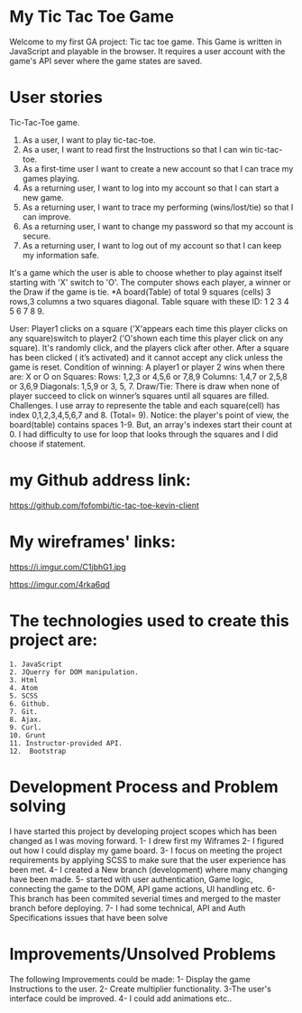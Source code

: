 # My Tic Tac Toe Game
Welcome to my first GA project: Tic tac toe game.
This Game is written in JavaScript and playable in the browser. It requires a user account with the game's API sever where the game states are saved.

# User stories
Tic-Tac-Toe  game.
1. As a user, I want to play tic-tac-toe.
2. As a  user, I want to read  first the Instructions so that I can win tic-tac-toe.
3. As a first-time user  I want to create a new account so that I can trace my games playing.
4. As a returning user, I want to log into my account so that I can start a new game.
5. As a returning user, I want to trace my performing (wins/lost/tie) so that I can improve.
6. As a returning user, I want to change my password so that my account is secure.
7. As a returning user, I want to log out of my account so that I can keep my information safe.

 It's a game which the user is able to choose whether to play against itself starting with 'X' switch to 'O'. The computer shows each player, a winner or the Draw if the game is tie.
*A board(Table) of total 9 squares (cells) 3 rows,3 columns a two squares diagonal. Table square with these ID: 1 2 3 4 5 6 7 8 9.

User: Player1  clicks on a square ('X'appears each time this player clicks on any square)switch to player2 ('O'shown each time this player click on any square). It's randomly click, and the players click after other. After a square has been clicked ( it’s activated) and it cannot accept any click unless the game is reset.
Condition of winning: A player1 or player 2 wins when there are: X or O on Squares: Rows: 1,2,3 or 4,5,6 or 7,8,9 Columns: 1,4,7 or 2,5,8 or 3,6,9 Diagonals: 1,5,9 or 3, 5, 7.
Draw/Tie: There is draw when none of player succeed to click on winner’s squares until all squares are filled.
Challenges. I use array to represente the table and each square(cell) has index 0,1,2,3,4,5,6,7 and 8. (Total= 9). Notice: the player's point of view, the board(table) contains spaces 1-9. But, an array's indexes start their count at 0.
I had difficulty to use for loop that looks through the squares and I did choose if statement.

# my Github address link:
https://github.com/fofombi/tic-tac-toe-kevin-client

# My wireframes' links:
https://i.imgur.com/C1jbhG1.jpg

https://imgur.com/4rka6qd

# The technologies used to create this project are:
    1. JavaScript
    2. JQuerry for DOM manipulation.
    3. Html
    4. Atom
    5. SCSS
    6. Github.
    7. Git.
    8. Ajax.
    9. Curl.
    10. Grunt
    11. Instructor-provided API.
    12.  Bootstrap

# Development Process  and Problem solving
I have started this project by developing project scopes which has been changed as I was moving forward.
1- I drew first my Wiframes
2- I figured out how I could display my game board.
3- I focus on meeting the project requirements by applying SCSS to make sure that the user experience has been met.
4- I created a New branch (development) where many changing have been made.
5- started with user authentication,  Game logic, connecting the game to the DOM, API game actions, UI handling etc.
6- This branch has been  commited severial times and merged to the master branch before deploying.
7- I had some technical, API and Auth Specifications  issues that have been solve

# Improvements/Unsolved Problems
The following Improvements could be made:
1- Display the game Instructions to the user.
2- Create multiplier functionality.
3-The user's interface could be improved.
4- I could add animations etc..
